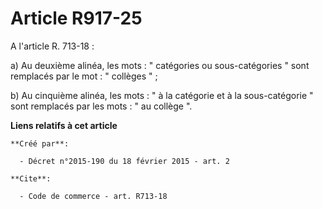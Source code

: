 # Article R917-25

A l'article R. 713-18 : 

a) Au deuxième alinéa, les mots : " catégories ou sous-catégories " sont remplacés par le mot : " collèges " ; 

b) Au cinquième alinéa, les mots : " à la catégorie et à la sous-catégorie " sont remplacés par les mots : " au collège ".

**Liens relatifs à cet article**

	**Créé par**:

	  - Décret n°2015-190 du 18 février 2015 - art. 2

	**Cite**:

	  - Code de commerce - art. R713-18
